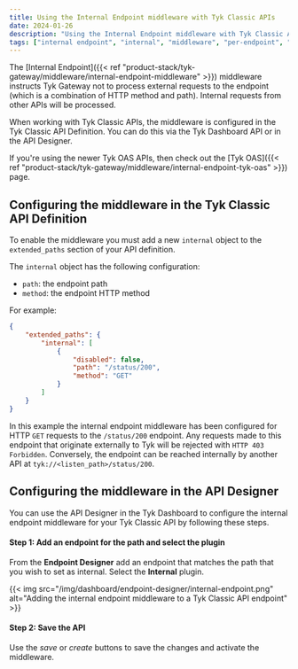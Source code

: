 ```yaml
---
title: Using the Internal Endpoint middleware with Tyk Classic APIs
date: 2024-01-26
description: "Using the Internal Endpoint middleware with Tyk Classic APIs"
tags: ["internal endpoint", "internal", "middleware", "per-endpoint", "Tyk Classic"]
---
```


The [Internal Endpoint]({{< ref "product-stack/tyk-gateway/middleware/internal-endpoint-middleware" >}}) middleware instructs Tyk Gateway not to process external requests to the endpoint (which is a combination of HTTP method and path). Internal requests from other APIs will be processed.

When working with Tyk Classic APIs, the middleware is configured in the Tyk Classic API Definition. You can do this via the Tyk Dashboard API or in the API Designer.

If you're using the newer Tyk OAS APIs, then check out the [Tyk OAS]({{< ref "product-stack/tyk-gateway/middleware/internal-endpoint-tyk-oas" >}}) page.

## Configuring the middleware in the Tyk Classic API Definition

To enable the middleware you must add a new `internal` object to the `extended_paths` section of your API definition.

The `internal` object has the following configuration:
- `path`: the endpoint path
- `method`: the endpoint HTTP method

For example:
```.json  {linenos=true, linenostart=1}
{
    "extended_paths": {
        "internal": [
            {
                "disabled": false,
                "path": "/status/200",
                "method": "GET"
            }
        ]
    }
}
```

In this example the internal endpoint middleware has been configured for HTTP `GET` requests to the `/status/200` endpoint. Any requests made to this endpoint that originate externally to Tyk will be rejected with `HTTP 403 Forbidden`. Conversely, the endpoint can be reached internally by another API at `tyk://<listen_path>/status/200`.

## Configuring the middleware in the API Designer

You can use the API Designer in the Tyk Dashboard to configure the internal endpoint middleware for your Tyk Classic API by following these steps.

#### Step 1: Add an endpoint for the path and select the plugin

From the **Endpoint Designer** add an endpoint that matches the path that you wish to set as internal. Select the **Internal** plugin.

{{< img src="/img/dashboard/endpoint-designer/internal-endpoint.png" alt="Adding the internal endpoint middleware to a Tyk Classic API endpoint" >}}

#### Step 2: Save the API

Use the *save* or *create* buttons to save the changes and activate the middleware.
